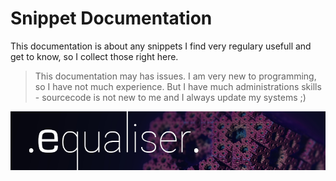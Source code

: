 
# Snippet Documentation
This documentation is about any snippets I find very regulary usefull and get to know, so I collect those right here.

> This documentation may has issues. I am very new to programming, so I have not much experience. But I have much administrations skills - sourcecode is not new to me and I always update my systems ;)


[![equaliser](./imgs/footer/equaliser.png)](http://equaliser.minimalcity.de)
